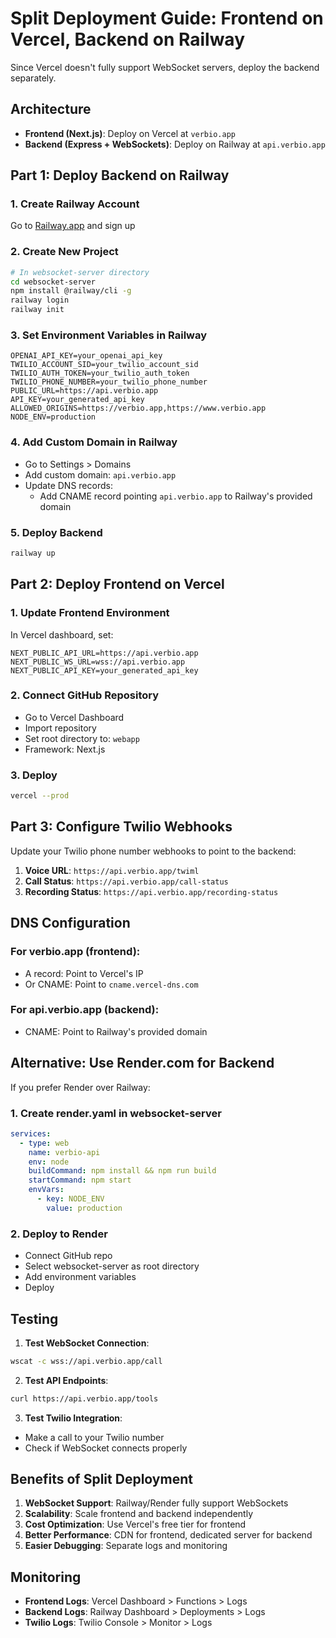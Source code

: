 # Split Deployment Guide: Frontend on Vercel, Backend on Railway

Since Vercel doesn't fully support WebSocket servers, deploy the backend separately.

## Architecture
- **Frontend (Next.js)**: Deploy on Vercel at `verbio.app`
- **Backend (Express + WebSockets)**: Deploy on Railway at `api.verbio.app`

## Part 1: Deploy Backend on Railway

### 1. Create Railway Account
Go to [Railway.app](https://railway.app) and sign up

### 2. Create New Project
```bash
# In websocket-server directory
cd websocket-server
npm install @railway/cli -g
railway login
railway init
```

### 3. Set Environment Variables in Railway
```env
OPENAI_API_KEY=your_openai_api_key
TWILIO_ACCOUNT_SID=your_twilio_account_sid
TWILIO_AUTH_TOKEN=your_twilio_auth_token
TWILIO_PHONE_NUMBER=your_twilio_phone_number
PUBLIC_URL=https://api.verbio.app
API_KEY=your_generated_api_key
ALLOWED_ORIGINS=https://verbio.app,https://www.verbio.app
NODE_ENV=production
```

### 4. Add Custom Domain in Railway
- Go to Settings > Domains
- Add custom domain: `api.verbio.app`
- Update DNS records:
  - Add CNAME record pointing `api.verbio.app` to Railway's provided domain

### 5. Deploy Backend
```bash
railway up
```

## Part 2: Deploy Frontend on Vercel

### 1. Update Frontend Environment
In Vercel dashboard, set:
```env
NEXT_PUBLIC_API_URL=https://api.verbio.app
NEXT_PUBLIC_WS_URL=wss://api.verbio.app
NEXT_PUBLIC_API_KEY=your_generated_api_key
```

### 2. Connect GitHub Repository
- Go to Vercel Dashboard
- Import repository
- Set root directory to: `webapp`
- Framework: Next.js

### 3. Deploy
```bash
vercel --prod
```

## Part 3: Configure Twilio Webhooks

Update your Twilio phone number webhooks to point to the backend:

1. **Voice URL**: `https://api.verbio.app/twiml`
2. **Call Status**: `https://api.verbio.app/call-status`
3. **Recording Status**: `https://api.verbio.app/recording-status`

## DNS Configuration

### For verbio.app (frontend):
- A record: Point to Vercel's IP
- Or CNAME: Point to `cname.vercel-dns.com`

### For api.verbio.app (backend):
- CNAME: Point to Railway's provided domain

## Alternative: Use Render.com for Backend

If you prefer Render over Railway:

### 1. Create render.yaml in websocket-server
```yaml
services:
  - type: web
    name: verbio-api
    env: node
    buildCommand: npm install && npm run build
    startCommand: npm start
    envVars:
      - key: NODE_ENV
        value: production
```

### 2. Deploy to Render
- Connect GitHub repo
- Select websocket-server as root directory
- Add environment variables
- Deploy

## Testing

1. **Test WebSocket Connection**:
```bash
wscat -c wss://api.verbio.app/call
```

2. **Test API Endpoints**:
```bash
curl https://api.verbio.app/tools
```

3. **Test Twilio Integration**:
- Make a call to your Twilio number
- Check if WebSocket connects properly

## Benefits of Split Deployment

1. **WebSocket Support**: Railway/Render fully support WebSockets
2. **Scalability**: Scale frontend and backend independently
3. **Cost Optimization**: Use Vercel's free tier for frontend
4. **Better Performance**: CDN for frontend, dedicated server for backend
5. **Easier Debugging**: Separate logs and monitoring

## Monitoring

- **Frontend Logs**: Vercel Dashboard > Functions > Logs
- **Backend Logs**: Railway Dashboard > Deployments > Logs
- **Twilio Logs**: Twilio Console > Monitor > Logs